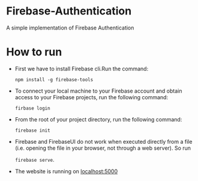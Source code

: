 # Firebase-Authentication
A simple implementation of Firebase Authentication

# How to run

- First we have to install Firebase cli.Run the command:

     `npm install -g firebase-tools`
- To connect your local machine to your Firebase account and obtain access to your Firebase projects, run the following command:

    `firbase login`

- From the root of your project directory, run the following command:

    `firebase init`

- Firebase and FirebaseUI do not work when executed directly from a file (i.e. opening the file in your browser, not through a web server). So run 

    `firebase serve`.

- The website is running on [localhost:5000](http://localhost:5000/)


